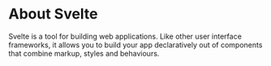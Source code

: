 # About Svelte

Svelte is a tool for building web applications. Like other user interface frameworks, it allows you to build your app 
declaratively out of components that combine markup, styles and behaviours.